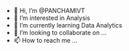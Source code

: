- 👋 Hi, I’m @PANCHAMIVT
- 👀 I’m interested in Analysis
- 🌱 I’m currently learning Data Analytics
- 💞️ I’m looking to collaborate on ...
- 📫 How to reach me ...

<!---
PANCHAMIVT/PANCHAMIVT is a ✨ special ✨ repository because its `README.md` (this file) appears on your GitHub profile.
You can click the Preview link to take a look at your changes.
--->
